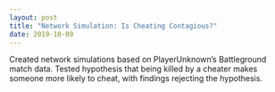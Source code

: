 ```yaml
---
layout: post
title: "Network Simulation: Is Cheating Contagious?"
date: 2019-10-09
---
```


Created network simulations based on PlayerUnknown’s Battleground match data. Tested hypothesis that being killed by a cheater makes someone more likely to cheat, with findings rejecting the hypothesis.
